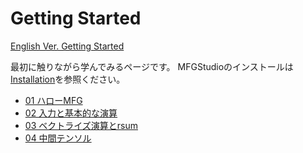 # Getting Started

[English Ver. Getting Started](../../en/GettingStarted/README.md)

最初に触りながら学んでみるページです。
MFGStudioのインストールは[Installation](../Installation.md)を参照ください。

- [01 ハローMFG](01_HelloMFG.md)
- [02 入力と基本的な演算](02_Basic.md)
- [03 ベクトライズ演算とrsum](03_VectorRsum.md)
- [04 中間テンソル](04_InterTensor.md)